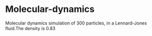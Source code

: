 # Molecular-dynamics
Molecular dynamics simulation of 300 particles, in a Lennard-Jones fluid.The density is 0.83
